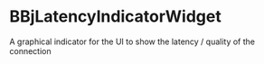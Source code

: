 # BBjLatencyIndicatorWidget
A graphical indicator for the UI to show the latency / quality of the connection
